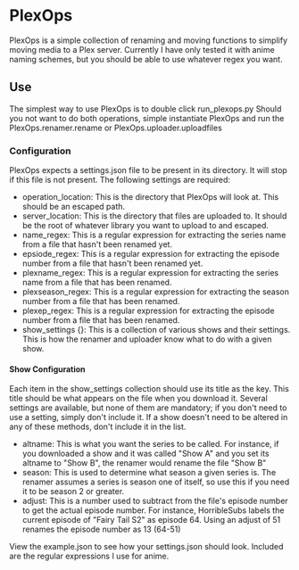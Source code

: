 # PlexOps
PlexOps is a simple collection of renaming and moving functions to simplify moving media to a Plex server. Currently I have only tested it with anime naming schemes, but you should be able to use whatever regex you want.

## Use
The simplest way to use PlexOps is to double click run_plexops.py Should you not want to do both operations, simple instantiate PlexOps and run the PlexOps.renamer.rename or PlexOps.uploader.uploadfiles

### Configuration
PlexOps expects a settings.json file to be present in its directory. It will stop if this file is not present. The following settings are required:
* operation_location: This is the directory that PlexOps will look at. This should be an escaped path.
* server_location: This is the directory that files are uploaded to. It should be the root of whatever library you want to upload to and escaped.
* name_regex: This is a regular expression for extracting the series name from a file that hasn't been renamed yet.
* epsiode_regex: This is a regular expression for extracting the episode number from a file that hasn't been renamed yet.
* plexname_regex: This is a regular expression for extracting the series name from a file that has been renamed.
* plexseason_regex: This is a regular expression for extracting the season number from a file that has been renamed.
* plexep_regex: This is a regular expression for extracting the episode number from a file that has been renamed.
* show_settings {}: This is a collection of various shows and their settings. This is how the renamer and uploader know what to do with a given show.

#### Show Configuration
Each item in the show_settings collection should use its title as the key. This title should be what appears on the file when you download it. Several settings are available, but none of them are mandatory; if you don't need to use a setting, simply don't include it. If a show doesn't need to be altered in any of these methods, don't include it in the list.
* altname: This is what you want the series to be called. For instance, if you downloaded a show and it was called "Show A" and you set its altname to "Show B", the renamer would rename the file "Show B"
* season: This is used to determine what season a given series is. The renamer assumes a series is season one of itself, so use this if you need it to be season 2 or greater.
* adjust: This is a number used to subtract from the file's episode number to get the actual episode number. For instance, HorribleSubs labels the current episode of "Fairy Tail S2" as episode 64. Using an adjust of 51 renames the episode number as 13 (64-51)

View the example.json to see how your settings.json should look. Included are the regular expressions I use for anime. 
